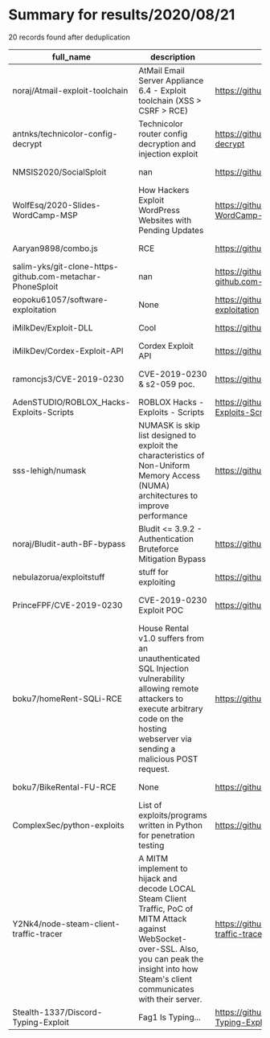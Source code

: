 
# Summary for results/2020/08/21
    
20 records found after deduplication

| full_name | description | html_url | matched_list | matched_count | pushed_at | size | stargazers_count | language | forks_count | vul_ids |
|-----------------------------------------------------------|---------------------------------------------------------------------------------------------------------------------------------------------------------------------------------------------------------|------------------------------------------------------------------------------|---------------------------------|-----------------|---------------------------|--------|--------------------|------------|---------------|-------------------|
| noraj/Atmail-exploit-toolchain | AtMail Email Server Appliance 6.4 - Exploit toolchain (XSS > CSRF > RCE) | https://github.com/noraj/Atmail-exploit-toolchain | ['exploit', 'rce'] | 2 | 2020-08-21 11:31:36+00:00 | 10 | 8 | PHP | 1 | [] |
| antnks/technicolor-config-decrypt | Technicolor router config decryption and injection exploit | https://github.com/antnks/technicolor-config-decrypt | ['exploit'] | 1 | 2020-08-21 11:47:19+00:00 | 37 | 0 | Python | 1 | [] |
| NMSIS2020/SocialSploit | nan | https://github.com/NMSIS2020/SocialSploit | ['sploit'] | 1 | 2020-08-21 21:56:34+00:00 | 578 | 0 | Shell | 0 | [] |
| WolfEsq/2020-Slides-WordCamp-MSP | How Hackers Exploit WordPress Websites with Pending Updates | https://github.com/WolfEsq/2020-Slides-WordCamp-MSP | ['exploit'] | 1 | 2020-08-21 20:59:43+00:00 | 1941 | 1 | | 0 | [] |
| Aaryan9898/combo.js | RCE | https://github.com/Aaryan9898/combo.js | ['rce'] | 1 | 2020-08-21 13:51:41+00:00 | 0 | 0 | | 0 | [] |
| salim-yks/git-clone-https-github.com-metachar-PhoneSploit | nan | https://github.com/salim-yks/git-clone-https-github.com-metachar-PhoneSploit | ['sploit'] | 1 | 2020-08-21 07:58:45+00:00 | 0 | 0 | | 0 | [] |
| eopoku61057/software-exploitation | None | https://github.com/eopoku61057/software-exploitation | ['exploit'] | 1 | 2020-08-21 05:32:25+00:00 | 9 | 0 | C | 0 | [] |
| iMilkDev/Exploit-DLL | Cool | https://github.com/iMilkDev/Exploit-DLL | ['exploit'] | 1 | 2020-08-21 02:56:41+00:00 | 0 | 0 | | 0 | [] |
| iMilkDev/Cordex-Exploit-API | Cordex Exploit API | https://github.com/iMilkDev/Cordex-Exploit-API | ['exploit'] | 1 | 2020-08-21 02:42:11+00:00 | 0 | 0 | | 0 | [] |
| ramoncjs3/CVE-2019-0230 | CVE-2019-0230 & s2-059 poc. | https://github.com/ramoncjs3/CVE-2019-0230 | ['cve poc', 'cve-2'] | 2 | 2020-08-21 12:41:14+00:00 | 1326 | 33 | nan | 12 | ['CVE-2019-0230'] |
| AdenSTUDIO/ROBLOX_Hacks-Exploits-Scripts | ROBLOX Hacks - Exploits - Scripts | https://github.com/AdenSTUDIO/ROBLOX_Hacks-Exploits-Scripts | ['exploit'] | 1 | 2020-08-21 02:12:19+00:00 | 42647 | 1 | Hack | 0 | [] |
| sss-lehigh/numask | NUMASK is skip list designed to exploit the characteristics of Non-Uniform Memory Access (NUMA) architectures to improve performance | https://github.com/sss-lehigh/numask | ['exploit'] | 1 | 2020-08-21 20:38:21+00:00 | 62 | 2 | C | 2 | [] |
| noraj/Bludit-auth-BF-bypass | Bludit <= 3.9.2 - Authentication Bruteforce Mitigation Bypass | https://github.com/noraj/Bludit-auth-BF-bypass | ['exploit'] | 1 | 2020-08-21 11:10:27+00:00 | 4 | 16 | Ruby | 4 | [] |
| nebulazorua/exploitstuff | stuff for exploiting | https://github.com/nebulazorua/exploitstuff | ['exploit'] | 1 | 2020-08-21 09:08:31+00:00 | 19 | 0 | Lua | 0 | [] |
| PrinceFPF/CVE-2019-0230 | CVE-2019-0230 Exploit POC | https://github.com/PrinceFPF/CVE-2019-0230 | ['cve poc', 'cve-2', 'exploit'] | 3 | 2020-08-21 07:35:11+00:00 | 11 | 14 | nan | 23 | ['CVE-2019-0230'] |
| boku7/homeRent-SQLi-RCE | House Rental v1.0 suffers from an unauthenticated SQL Injection vulnerability allowing remote attackers to execute arbitrary code on the hosting webserver via sending a malicious POST request. | https://github.com/boku7/homeRent-SQLi-RCE | ['rce'] | 1 | 2020-08-21 21:20:06+00:00 | 11425 | 1 | Python | 0 | [] |
| boku7/BikeRental-FU-RCE | None | https://github.com/boku7/BikeRental-FU-RCE | ['rce'] | 1 | 2020-08-21 21:39:00+00:00 | 410 | 4 | Python | 0 | [] |
| ComplexSec/python-exploits | List of exploits/programs written in Python for penetration testing | https://github.com/ComplexSec/python-exploits | ['exploit'] | 1 | 2020-08-21 17:31:46+00:00 | 12 | 0 | Python | 0 | [] |
| Y2Nk4/node-steam-client-traffic-tracer | A MITM implement to hijack and decode LOCAL Steam Client Traffic, PoC of MITM Attack against WebSocket-over-SSL. Also, you can peak the insight into how Steam's client communicates with their server. | https://github.com/Y2Nk4/node-steam-client-traffic-tracer | ['attack poc'] | 1 | 2020-08-21 17:14:02+00:00 | 3241 | 3 | JavaScript | 0 | [] |
| Stealth-1337/Discord-Typing-Exploit | Fag1 Is Typing... | https://github.com/Stealth-1337/Discord-Typing-Exploit | ['exploit'] | 1 | 2020-08-21 23:41:29+00:00 | 1 | 1 | Python | 0 | [] |
